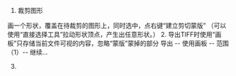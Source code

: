 
1. 裁剪图形

  画一个形状，覆盖在待裁剪的图形上，同时选中，点右键“建立剪切蒙版”
  （可以使用“直接选择工具”拉动形状顶点，产生出任意形状。）
2. 导出TIFF时使用“画板”只存储当前文件可视的内容，忽略“蒙版”蒙掉的部分
  导出 -- 使用画板 -- 范围（1）-- 继续...

3. 
